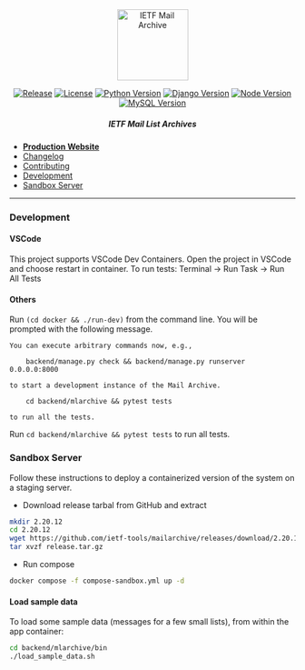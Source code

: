 <div align="center">
  
<img src="https://raw.githubusercontent.com/ietf-tools/common/main/assets/logos/mailarch.svg" alt="IETF Mail Archive" height="125" />

[![Release](https://img.shields.io/github/release/ietf-tools/mailarch.svg?style=flat&maxAge=300)](https://github.com/ietf-tools/mailarch/releases)
[![License](https://img.shields.io/github/license/ietf-tools/mailarch?maxAge=3600)](https://github.com/ietf-tools/mailarch/blob/main/LICENSE)
[![Python Version](https://img.shields.io/badge/python-3.12-blue?logo=python&logoColor=white)](#prerequisites)
[![Django Version](https://img.shields.io/badge/django-5.2-blue?logo=django&logoColor=white)](#prerequisites)
[![Node Version](https://img.shields.io/badge/node.js-16.x-green?logo=node.js&logoColor=white)](#prerequisites)
[![MySQL Version](https://img.shields.io/badge/postgres-17-blue?logo=postgresql&logoColor=white)](#prerequisites)

##### IETF Mail List Archives

</div>

- [**Production Website**](https://mailarchive.ietf.org)
- [Changelog](https://github.com/ietf-tools/mailarch/releases)
- [Contributing](https://github.com/ietf-tools/.github/blob/main/CONTRIBUTING.md)
- [Development](#development)
- [Sandbox Server](#sandbox-server)


---

### Development

#### VSCode

This project supports VSCode Dev Containers. Open the project in VSCode and choose restart in container. To run tests: Terminal -> Run Task -> Run All Tests

#### Others

Run `(cd docker && ./run-dev)` from the command line. You will be prompted with the following message.

```text
You can execute arbitrary commands now, e.g.,

    backend/manage.py check && backend/manage.py runserver 0.0.0.0:8000

to start a development instance of the Mail Archive.

    cd backend/mlarchive && pytest tests

to run all the tests.
```

Run `cd backend/mlarchive && pytest tests` to run all tests.

### Sandbox Server

Follow these instructions to deploy a containerized version of the system on a staging server.

- Download release tarbal from GitHub and extract
```sh
mkdir 2.20.12
cd 2.20.12
wget https://github.com/ietf-tools/mailarchive/releases/download/2.20.12/release.tar.gz
tar xvzf release.tar.gz
```
- Run compose
```sh
docker compose -f compose-sandbox.yml up -d
``` 

#### Load sample data

To load some sample data (messages for a few small lists), from within the app container:
```sh
cd backend/mlarchive/bin
./load_sample_data.sh
```

